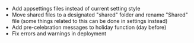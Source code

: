 - Add appsettings files instead of current setting style
- Move shared files to a designated "shared" folder and rename "Shared" file (some things related to this can be done in settings instead)
- Add pre-celebration messages to holiday function (day before)
- Fix errors and warnings in deployment